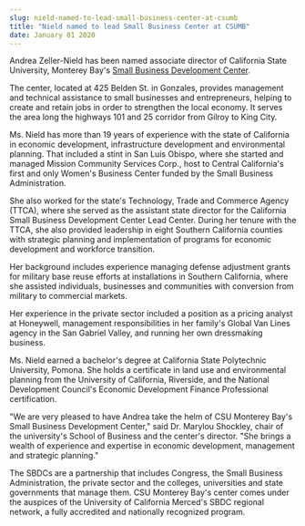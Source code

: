 ```yaml
---
slug: nield-named-to-lead-small-business-center-at-csumb
title: "Nield named to lead Small Business Center at CSUMB"
date: January 01 2020
---
```


 
<p>
  Andrea Zeller&#45;Nield has been named associate director of California State
  University, Monterey Bay's
  <a href="https://csumb.edu/sbdc">Small Business Development Center</a>.
</p>
<p>
  The center, located at 425 Belden St. in Gonzales, provides management and
  technical assistance to small businesses and entrepreneurs, helping to create
  and retain jobs in order to strengthen the local economy. It serves the area
  long the highways 101 and 25 corridor from Gilroy to King City.
</p>
<p>
  Ms. Nield has more than 19 years of experience with the state of California in
  economic development, infrastructure development and environmental planning.
  That included a stint in San Luis Obispo, where she started and managed
  Mission Community Services Corp., host to Central California's first and only
  Women's Business Center funded by the Small Business Administration.
</p>
<p>
  She also worked for the state's Technology, Trade and Commerce Agency
  &#40;TTCA&#41;, where she served as the assistant state director for the
  California Small Business Development Center Lead Center. During her tenure
  with the TTCA, she also provided leadership in eight Southern California
  counties with strategic planning and implementation of programs for economic
  development and workforce transition.
</p>
<p>
  Her background includes experience managing defense adjustment grants for
  military base reuse efforts at installations in Southern California, where she
  assisted individuals, businesses and communities with conversion from military
  to commercial markets.
</p>
<p>
  Her experience in the private sector included a position as a pricing analyst
  at Honeywell, management responsibilities in her family's Global Van Lines
  agency in the San Gabriel Valley, and running her own dressmaking business.
</p>
<p>
  Ms. Nield earned a bachelor's degree at California State Polytechnic
  University, Pomona. She holds a certificate in land use and environmental
  planning from the University of California, Riverside, and the National
  Development Council's Economic Development Finance Professional certification.
</p>
<p>
  "We are very pleased to have Andrea take the helm of CSU Monterey Bay's Small
  Business Development Center," said Dr. Marylou Shockley, chair of the
  university's School of Business and the center's director. "She brings a
  wealth of experience and expertise in economic development, management and
  strategic planning."
</p>
<p>
  The SBDCs are a partnership that includes Congress, the Small Business
  Administration, the private sector and the colleges, universities and state
  governments that manage them. CSU Monterey Bay's center comes under the
  auspices of the University of California Merced's SBDC regional network, a
  fully accredited and nationally recognized program.
</p>
 
